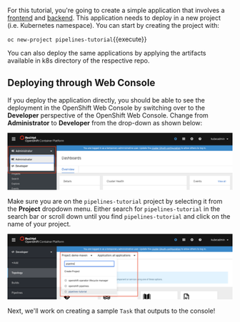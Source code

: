 For this tutorial, you're going to create a simple application that involves a [frontend](https://github.com/openshift-pipelines/vote-ui) and [backend](https://github.com/openshift-pipelines/vote-api). This application needs to deploy in a new project (i.e. Kubernetes namespace). You can start by creating the project with:

`oc new-project pipelines-tutorial`{{execute}}

You can also deploy the same applications by applying the artifacts available in k8s directory of the respective repo.

## Deploying through Web Console

If you deploy the application directly, you should be able to see the deployment in the OpenShift Web Console by switching over to the **Developer** perspective of the OpenShift Web Console. Change from **Administrator** to **Developer** from the drop-down as shown below:

![Web Console Developer](../../assets/middleware/pipelines/web-console-developer.png)

Make sure you are on the `pipelines-tutorial` project by selecting it from the **Project** dropdown menu. Either search for `pipelines-tutorial` in the search bar or scroll down until you find `pipelines-tutorial` and click on the name of your project.

![Web Console Login](../../assets/middleware/pipelines/web-console-project.png)

Next, we'll work on creating a sample `Task` that outputs to the console!